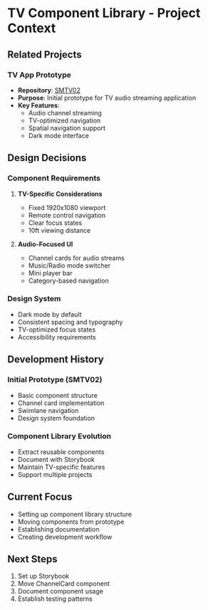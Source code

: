 # TV Component Library - Project Context

## Related Projects

### TV App Prototype
- **Repository**: [SMTV02](https://github.com/rvd2pwipwip/SMTV02)
- **Purpose**: Initial prototype for TV audio streaming application
- **Key Features**:
  - Audio channel streaming
  - TV-optimized navigation
  - Spatial navigation support
  - Dark mode interface

## Design Decisions

### Component Requirements
1. **TV-Specific Considerations**
   - Fixed 1920x1080 viewport
   - Remote control navigation
   - Clear focus states
   - 10ft viewing distance

2. **Audio-Focused UI**
   - Channel cards for audio streams
   - Music/Radio mode switcher
   - Mini player bar
   - Category-based navigation

### Design System
- Dark mode by default
- Consistent spacing and typography
- TV-optimized focus states
- Accessibility requirements

## Development History

### Initial Prototype (SMTV02)
- Basic component structure
- Channel card implementation
- Swimlane navigation
- Design system foundation

### Component Library Evolution
- Extract reusable components
- Document with Storybook
- Maintain TV-specific features
- Support multiple projects

## Current Focus
- Setting up component library structure
- Moving components from prototype
- Establishing documentation
- Creating development workflow

## Next Steps
1. Set up Storybook
2. Move ChannelCard component
3. Document component usage
4. Establish testing patterns 